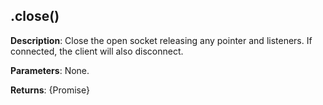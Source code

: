 ## .close()

**Description**: Close the open socket releasing any pointer and listeners.
If connected, the client will also disconnect.

**Parameters**: None.

**Returns**: {Promise<boolean>}
